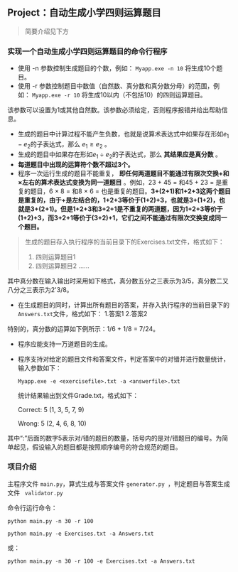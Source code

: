 ## Project：自动生成小学四则运算题目

> 简要介绍见下方

### **实现一个自动生成小学四则运算题目的命令行程序**

* 使用 -n 参数控制生成题目的个数，例如：
  `Myapp.exe -n 10` 将生成10个题目。
* 使用 -r 参数控制题目中数值（自然数、真分数和真分数分母）的范围，例如：
  `Myapp.exe -r 10` 将生成10以内（不包括10）的四则运算题目。

该参数可以设置为1或其他自然数。该参数必须给定，否则程序报错并给出帮助信息。

* 生成的题目中计算过程不能产生负数，也就是说算术表达式中如果存在形如$e_1 − e_2$的子表达式，那么 $e_1 ≥ e_2$ 。
* 生成的题目中如果存在形如$e_1 ÷ e_2$的子表达式，那么 ****其结果应是真分数**** 。
* ****每道题目中出现的运算符个数不超过3个。****
* 程序一次运行生成的题目不能重复， ****即任何两道题目不能通过有限次交换+和×左右的算术表达式变换为同一道题目**** 。例如，23 + 45 = 和45 + 23 = 是重复的题目，6 × 8 = 和8 × 6 = 也是重复的题目。****3+(2+1)和1+2+3这两个题目是重复的，由于+是左结合的，1+2+3等价于(1+2)+3，也就是3+(1+2)，也就是3+(2+1)。但是1+2+3和3+2+1是不重复的两道题，因为1+2+3等价于(1+2)+3，而3+2+1等价于(3+2)+1，它们之间不能通过有限次交换变成同一个题目。****

> 生成的题目存入执行程序的当前目录下的Exercises.txt文件，格式如下：
>
> 1. 四则运算题目1
> 2. 四则运算题目2
>    ……

其中真分数在输入输出时采用如下格式，真分数五分之三表示为3/5，真分数二又八分之三表示为2'3/8。

* 在生成题目的同时，计算出所有题目的答案，并存入执行程序的当前目录下的 `Answers.txt`文件，格式如下：
  1.答案1
  2.答案2

特别的，真分数的运算如下例所示：1/6 + 1/8 = 7/24。

* 程序应能支持一万道题目的生成。
* 程序支持对给定的题目文件和答案文件，判定答案中的对错并进行数量统计，输入参数如下：

  `Myapp.exe -e <exercisefile>.txt -a <answerfile>.txt`

  统计结果输出到文件Grade.txt，格式如下：

  Correct: 5 (1, 3, 5, 7, 9)

  Wrong: 5 (2, 4, 6, 8, 10)

其中“:”后面的数字5表示对/错的题目的数量，括号内的是对/错题目的编号。为简单起见，假设输入的题目都是按照顺序编号的符合规范的题目。

### 项目介绍

主程序文件  `main.py`，算式生成与答案文件 `generator.py `，判定题目与答案生成文件 ` validator.py`

命令行运行命令：

`python main.py -n 30 -r 100`

`python main.py -e Exercises.txt -a Answers.txt`

或：

`python main.py -n 30 -r 100 -e Exercises.txt -a Answers.txt`
